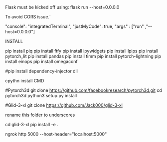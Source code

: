 Flask must be kicked off using:
flask run --host=0.0.0.0

To avoid CORS issue.`

"console": "integratedTerminal",
"justMyCode": true,
"args" :  ["run" ,"--host=0.0.0.0"] 



INSTALL

pip install piq pip install ftfy pip install ipywidgets pip install lpips pip install pytorch_lit pip install pandas pip install timm pip install pytorch-lightning pip install einops pip install omegaconf

#pip install dependency-injector
dll


cpythn install CMD

#Pytorch3d
git clone https://github.com/facebookresearch/pytorch3d.git
cd pytorch3d 
python3 setup.py install


#Glid-3-xl
git clone https://github.com/Jack000/glid-3-xl

rename this folder to underscores

cd glid-3-xl
pip install -e .



ngrok http 5000 --host-header="localhost:5000"
